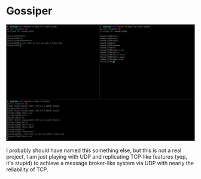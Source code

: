 # Gossiper

![Two clients connected](./assets/screenshot.png)

I probably should have named this something else, but this is not a real project, I am just playing with UDP and replicating TCP-like features (yep, it's stupid) to achieve a message broker-like system via UDP with nearly the reliability of TCP.
